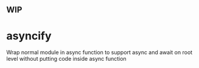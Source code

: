 ## WIP

# asyncify
Wrap normal module in async function to support async and await on root level without putting code inside async function
